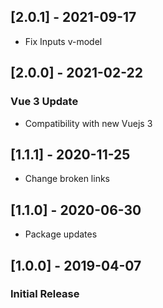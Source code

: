 ## [2.0.1] - 2021-09-17
- Fix Inputs v-model

## [2.0.0] - 2021-02-22
### Vue 3 Update
- Compatibility with new Vuejs 3

## [1.1.1] - 2020-11-25
- Change broken links

## [1.1.0] - 2020-06-30
- Package updates

## [1.0.0] - 2019-04-07
### Initial Release
